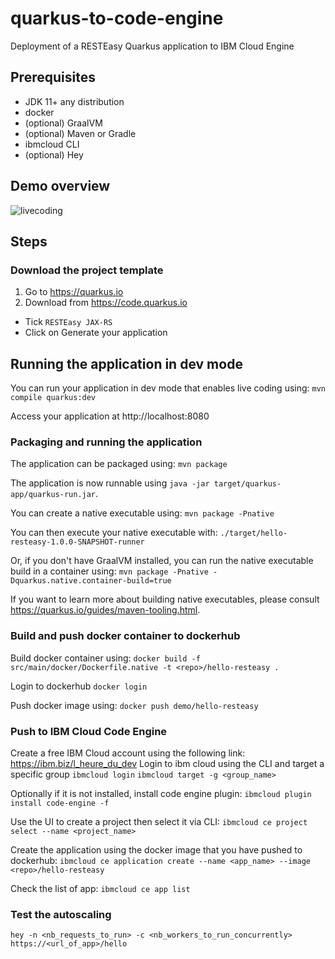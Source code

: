 # quarkus-to-code-engine
Deployment of a RESTEasy Quarkus application to IBM Cloud Engine

## Prerequisites
- JDK 11+ any distribution
- docker
- (optional) GraalVM
- (optional) Maven or Gradle
- ibmcloud CLI
- (optional) Hey

## Demo overview
![livecoding](https://user-images.githubusercontent.com/27813737/132954389-b592784f-a06a-46f4-9fcc-c319f2f5b290.png)

## Steps

### Download the project template
1. Go to https://quarkus.io
2. Download from https://code.quarkus.io
- Tick `RESTEasy JAX-RS`
- Click on Generate your application

## Running the application in dev mode

You can run your application in dev mode that enables live coding using:
`mvn compile quarkus:dev`

Access your application at http://localhost:8080

### Packaging and running the application

The application can be packaged using:
`mvn package`

The application is now runnable using
`java -jar target/quarkus-app/quarkus-run.jar`.

You can create a native executable using:
`mvn package -Pnative`

You can then execute your native executable with: `./target/hello-resteasy-1.0.0-SNAPSHOT-runner`

Or, if you don't have GraalVM installed, you can run the native executable build in a container using:
`mvn package -Pnative -Dquarkus.native.container-build=true`

If you want to learn more about building native executables, please consult https://quarkus.io/guides/maven-tooling.html.

### Build and push docker container to dockerhub
Build docker container using:
`docker build -f src/main/docker/Dockerfile.native -t <repo>/hello-resteasy .`

Login to dockerhub
`docker login`

Push docker image using:
`docker push demo/hello-resteasy`

### Push to IBM Cloud Code Engine
Create a free IBM Cloud account using the following link: https://ibm.biz/l_heure_du_dev
Login to ibm cloud using the CLI and target a specific group
`ibmcloud login`
`ibmcloud target -g <group_name>`

Optionally if it is not installed, install code engine plugin: `ibmcloud plugin install code-engine -f`

Use the UI to create a project then select it via CLI:
`ibmcloud ce project select --name <project_name>`

Create the application using the docker image that you have pushed to dockerhub:
`ibmcloud ce application create --name <app_name> --image <repo>/hello-resteasy`

Check the list of app:
`ibmcloud ce app list`

### Test the autoscaling
`hey -n <nb_requests_to_run> -c <nb_workers_to_run_concurrently> https://<url_of_app>/hello`
